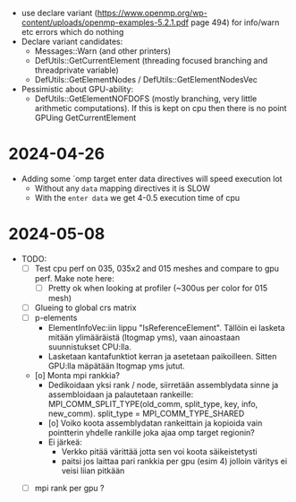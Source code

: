 * use declare variant
  (https://www.openmp.org/wp-content/uploads/openmp-examples-5.2.1.pdf page
  494) for info/warn etc errors which do nothing
* Declare variant candidates:
  - Messages::Warn (and other printers)
  - DefUtils::GetCurrentElement (threading focused branching and threadprivate variable)
  - DefUtils::GetElementNodes / DefUtils::GetElementNodesVec
* Pessimistic about GPU-ability:
  - DefUtils::GetElementNOFDOFS (mostly branching, very little arithmetic computations). If this is kept on cpu then there is no point GPUing GetCurrentElement

# 2024-04-26

* Adding some `omp target enter data directives will speed execution lot
  - Without any `data` mapping directives it is SLOW
  - With the `enter data` we get 4-0.5 execution time of cpu

# 2024-05-08

* TODO: 
  - [ ] Test cpu perf on 035, 035x2 and 015 meshes and compare to gpu perf. Make note here: 
    - [ ] Pretty ok when looking at profiler (~300us per color for 015 mesh)
  - [ ] Glueing to global crs matrix
  - [ ] p-elements
    - ElementInfoVec:iin lippu "IsReferenceElement". Tällöin ei lasketa mitään ylimääräistä (ltogmap yms), vaan ainoastaan suunnistukset CPU:lla.
    - Lasketaan kantafunktiot kerran ja asetetaan paikoilleen. Sitten GPU:lla mäpätään ltogmap yms jutut.
  - [o] Monta mpi rankkia?
    - Dedikoidaan yksi rank / node, siirretään assemblydata sinne ja assembloidaan ja palautetaan rankeille:
      MPI_COMM_SPLIT_TYPE(old_comm, split_type, key, info, new_comm). split_type = MPI_COMM_TYPE_SHARED 
    - [o] Voiko koota assemblydatan rankeittain ja kopioida vain pointterin yhdelle rankille joka ajaa omp target regionin?
    - Ei järkeä:
      - Verkko pitää värittää jotta sen voi koota säikeistetysti
      - paitsi jos laittaa pari rankkia per gpu (esim 4) jolloin väritys ei veisi liian pitkään
  - [ ] mpi rank per gpu ? 

